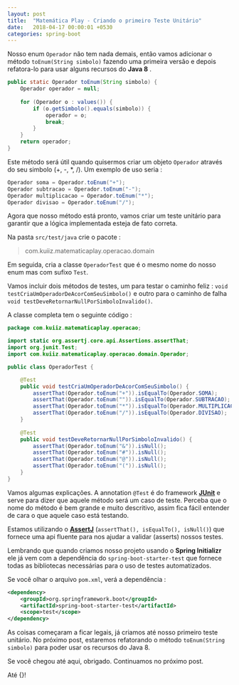 ```yaml
---
layout: post
title:  "Matemática Play - Criando o primeiro Teste Unitário"
date:   2018-04-17 00:00:01 +0530
categories: spring-boot
---
```



Nosso enum ```Operador``` não tem nada demais, então vamos adicionar o método ```toEnum(String simbolo)``` fazendo uma primeira versão e depois refatora-lo para usar alguns recursos do **Java 8** .

```java
public static Operador toEnum(String simbolo) {		
	Operador operador = null;
		
	for (Operador o : values()) {
		if (o.getSimbolo().equals(simbolo)) {
			operador = o;
			break;
		}
	}	
	return operador;
}
```

Este método será útil quando quisermos criar um objeto ```Operador``` através do seu simbolo (+, -, *, /). Um exemplo de uso seria :
```java
Operador soma = Operador.toEnum("+");
Operador subtracao = Operador.toEnum("-");
Operador multiplicacao = Operador.toEnum("*");
Operador divisao = Operador.toEnum("/");
```
Agora que nosso método está pronto, vamos criar um teste unitário para garantir que a lógica implementada esteja de fato correta.

Na pasta ```src/test/java``` crie o pacote :
> com.kuiiz.matematicaplay.operacao.domain

Em seguida, cria a classe ```OperadorTest``` que é o mesmo nome do nosso enum mas com sufixo ```Test```.

 Vamos incluir dois métodos de testes, um para testar o caminho feliz : 
 ```void testCriaUmOperadorDeAcorComSeuSimbolo()``` 
 e outro para o caminho de falha ```void testDeveRetornarNullPorSimboloInvalido()```.

A classe completa tem o seguinte código :

```java
package com.kuiiz.matematicaplay.operacao;

import static org.assertj.core.api.Assertions.assertThat;
import org.junit.Test;
import com.kuiiz.matematicaplay.operacao.domain.Operador;

public class OperadorTest {

	@Test
	public void testCriaUmOperadorDeAcorComSeuSimbolo() {
		assertThat(Operador.toEnum("+")).isEqualTo(Operador.SOMA);
		assertThat(Operador.toEnum("")).isEqualTo(Operador.SUBTRACAO);
		assertThat(Operador.toEnum("*")).isEqualTo(Operador.MULTIPLICACAO);
		assertThat(Operador.toEnum("/")).isEqualTo(Operador.DIVISAO);		
	}
	
	@Test
	public void testDeveRetornarNullPorSimboloInvalido() {
		assertThat(Operador.toEnum("&")).isNull();
		assertThat(Operador.toEnum("#")).isNull();
		assertThat(Operador.toEnum("@")).isNull();
		assertThat(Operador.toEnum("(")).isNull();
	}
}
```

Vamos algumas explicações. A annotation ```@Test``` é do framework **[JUnit](https://junit.org/junit5/)** e serve para dizer que aquele método será um caso de teste. Perceba que o nome do método é bem grande e muito descritivo, assim fica fácil entender de cara o que aquele caso está testando.

Estamos utilizando o  **[AssertJ](http://joel-costigliola.github.io/assertj/)** (```assertThat(), isEqualTo(), isNull()```) que fornece uma api fluente para nos ajudar a validar (asserts) nossos testes.

Lembrando que quando criamos nosso projeto usando o **Spring Initializr** ele já vem com a dependência  do ```spring-boot-starter-test``` que fornece todas as bibliotecas necessárias para o uso de testes automatizados.

Se você olhar o arquivo ```pom.xml```, verá a dependência :
```xml
<dependency>
	<groupId>org.springframework.boot</groupId>
	<artifactId>spring-boot-starter-test</artifactId>
	<scope>test</scope>
</dependency>
``` 

As coisas começaram a ficar legais, já criamos até nosso primeiro teste unitário. No próximo post, estaremos refatorando o método ```toEnum(String simbolo)``` para poder usar os recursos do Java 8.

Se você chegou até aqui, obrigado. Continuamos no próximo post.

Até {}!
